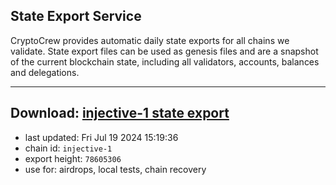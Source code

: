 ## State Export Service
CryptoCrew provides automatic daily state exports for all chains we validate. State export files can be used as genesis files and are a snapshot of the current blockchain state, including all validators, accounts, balances and delegations.

---
**Download: [injective-1 state export](https://dl-eu2.ccvalidators.com/SERVICE/injective/injective-1_export_78605306.json)**
---

- last updated: Fri Jul 19 2024 15:19:36
- chain id: `injective-1`
- export height: `78605306`
- use for: airdrops, local tests, chain recovery
